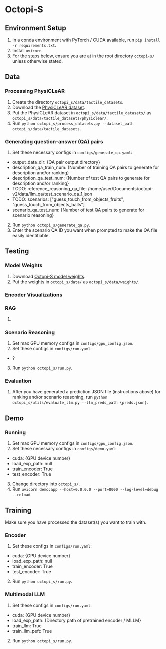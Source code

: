 # Octopi-S
## Environment Setup
1. In a conda environment with PyTorch / CUDA available, run `pip install -r requirements.txt`.
2. Install `uvicorn`.
3. For the steps below, ensure you are at in the root directory `octopi-s/` unless otherwise stated.


## Data
### Processing PhysiCLeAR
1. Create the directory `octopi_s/data/tactile_datasets`.
2. Download the [PhysiCLeAR dataset](https://drive.google.com/drive/folders/1Gb6n-nGUQxaiuf1hZrgwSvbpl4SWihN4?usp=sharing).
3. Put the PhysiCLeAR dataset in `octopi_s/data/tactile_datasets/` as `octopi_s/data/tactile_datasets/physiclear/`.
4. Run `python octopi_s/process_datasets.py --dataset_path octopi_s/data/tactile_datasets`.

### Generating question-answer (QA) pairs
1. Set these necessary configs in `configs/generate_qa.yaml`:
  * output_data_dir: {QA pair output directory}
  * description_qa_train_num: {Number of training QA pairs to generate for description and/or ranking}
  * description_qa_test_num: {Number of test QA pairs to generate for description and/or ranking}
  * TODO: reference_reasoning_qa_file: /home/user/Documents/octopi-v2/data/llm_qa/test_scenario_qa_1.json
  * TODO: scenarios: ["guess_touch_from_objects_fruits", "guess_touch_from_objects_balls"]
  * scenario_qa_test_num: {Number of test QA pairs to generate for scenario reasoning}
2. Run `python octopi_s/generate_qa.py`.
3. Enter the scenario QA ID you want when prompted to make the QA file easily identifiable.


## Testing
### Model Weights
1. Download [Octopi-S model weights]().
2. Put the weights in `octopi_s/data/` as `octopi_s/data/weights/`.

### Encoder Visualizations

### RAG
1. 

### Scenario Reasoning
1. Set max GPU memory configs in `configs/gpu_config.json`.
2. Set these configs in `configs/run.yaml`:
  * ?
3. Run `python octopi_s/run.py`.

### Evaluation
1. After you have generated a prediction JSON file (instructions above) for ranking and/or scenario reasoning, run `python octopi_s/utils/evaluate_llm.py --llm_preds_path {preds.json}`.


## Demo
### Running
1. Set max GPU memory configs in `configs/gpu_config.json`.
2. Set these necessary configs in `configs/demo.yaml`:
  * cuda: {GPU device number}
  * load_exp_path: null
  * train_encoder: True
  * test_encoder: True
3. Change directory into `octopi_s/`.
4. Run `uvicorn demo:app --host=0.0.0.0 --port=8000 --log-level=debug --reload`.


## Training
Make sure you have processed the dataset(s) you want to train with.
### Encoder
1. Set these configs in `configs/run.yaml`:
  * cuda: {GPU device number}
  * load_exp_path: null
  * train_encoder: True
  * test_encoder: True
2. Run `python octopi_s/run.py`.

### Multimodal LLM
1. Set these configs in `configs/run.yaml`:
  * cuda: {GPU device number}
  * load_exp_path: {Directory path of pretrained encoder / MLLM}
  * train_llm: True
  * train_llm_peft: True
2. Run `python octopi_s/run.py`.